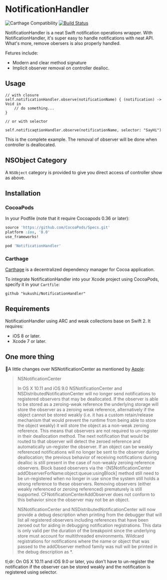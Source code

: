 # NotificationHandler

![Carthage Compatibility](https://img.shields.io/badge/Carthage-compatible-4BC51D.svg?style=flat)
[![Build Status](https://travis-ci.org/kukushi/NotificationHandler.svg?branch=0.0.2)](https://travis-ci.org/kukushi/NotificationHandler)

NotificationHandler is a neat Swift notification operations wrapper. With NotificationHandler, it's super easy to handle notifications with neat API. What's more, remove obersers is also properly handled.

Fetures include:

* Modern and clear method signature
* Implicit observer removal on controller dealloc.

## Usage

```
// with closure
self.notificationHandler.observe(notificationName) { (notification) -> Void in
    // do something...
}

// or with selector

self.notificaqtionHandler.observe(notificationName, selector: "SayHi")

```

This is the complete example. The removal of observer will be done when controller is deallocated.

##  NSObject Category

A `NSObject` category is provided to give you direct access of controller show as above.

## Installation

### CocoaPods

In your Podfile (note that it require Cocoapods 0.36 or later):

```ruby
source 'https://github.com/CocoaPods/Specs.git'
platform :ios, '8.0'
use_frameworks!

pod 'NotificationHandler'
```

### Carthage

[Carthage](https://github.com/Carthage/Carthage) is a decentralized dependency manager for Cocoa application.

To integrate NotificationHandler into your Xcode project using CocoaPods, specify it in your `Cartfile`:

```ogdl
github "kukushi/NotificationHandler"
```

## Requirements

NotificationHandler using ARC and weak collections base on Swift 2. It requires:

* iOS 8 or later.
* Xcode 7 or later.


## One more thing

🎉A little changes over NSNotificationCenter as mentioned by [Apple](https://developer.apple.com/library/prerelease/mac/releasenotes/Foundation/RN-Foundation/index.html#10_11NotificationCenter):

> NSNotificationCenter
>
> In OS X 10.11 and iOS 9.0 NSNotificationCenter and NSDistributedNotificationCenter will no longer send notifications to registered observers that may be deallocated. If the observer is able to be stored as a zeroing-weak reference the underlying storage will store the observer as a zeroing weak reference, alternatively if the object cannot be stored weakly (i.e. it has a custom retain/release mechanism that would prevent the runtime from being able to store the object weakly) it will store the object as a non-weak zeroing reference. This means that observers are not required to un-register in their deallocation method. The next notification that would be routed to that observer will detect the zeroed reference and automatically un-register the observer. If an object can be weakly referenced notifications will no longer be sent to the observer during deallocation; the previous behavior of receiving notifications during dealloc is still present in the case of non-weakly zeroing reference observers. Block based observers via the -[NSNotificationCenter addObserverForName:object:queue:usingBlock] method still need to be un-registered when no longer in use since the system still holds a strong reference to these observers. Removing observers (either weakly referenced or zeroing referenced) prematurely is still supported. CFNotificationCenterAddObserver does not conform to this behavior since the observer may not be an object.
>
> NSNotificationCenter and NSDistributedNotificationCenter will now provide a debug description when printing from the debugger that will list all registered observers including references that have been zeroed out for aiding in debugging notification registrations. This data is only valid per the duration of the breakpoint since the underlying store must account for multithreaded environments. Wildcard registrations for notifications where the name or object that was passed to the addObserver method family was null will be printed in the debug description as *.

tl;dr: On OS X 10.11 and iOS 9.0 or later, you don't have to un-register the notification if the observer can be stored weakly and the notification is registered using selector.